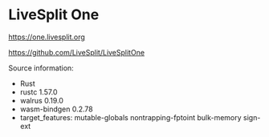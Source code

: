 # LiveSplit One

https://one.livesplit.org

https://github.com/LiveSplit/LiveSplitOne

Source information:
- Rust
- rustc 1.57.0
- walrus 0.19.0
- wasm-bindgen 0.2.78
- target_features: mutable-globals nontrapping-fptoint bulk-memory sign-ext
